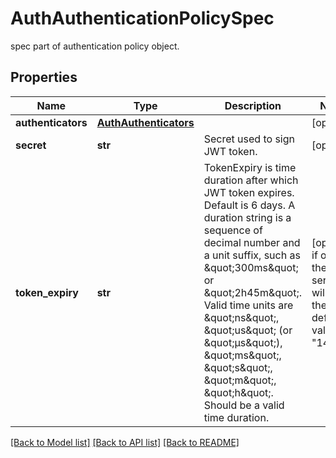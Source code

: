 # AuthAuthenticationPolicySpec

spec part of authentication policy object.
## Properties
Name | Type | Description | Notes
------------ | ------------- | ------------- | -------------
**authenticators** | [**AuthAuthenticators**](AuthAuthenticators.md) |  | [optional] 
**secret** | **str** | Secret used to sign JWT token. | [optional] 
**token_expiry** | **str** | TokenExpiry is time duration after which JWT token expires. Default is 6 days. A duration string is a sequence of decimal number and a unit suffix, such as \&quot;300ms\&quot; or \&quot;2h45m\&quot;. Valid time units are \&quot;ns\&quot;, \&quot;us\&quot; (or \&quot;µs\&quot;), \&quot;ms\&quot;, \&quot;s\&quot;, \&quot;m\&quot;, \&quot;h\&quot;. Should be a valid time duration. | [optional]  if omitted the server will use the default value of "144h"

[[Back to Model list]](../README.md#documentation-for-models) [[Back to API list]](../README.md#documentation-for-api-endpoints) [[Back to README]](../README.md)


